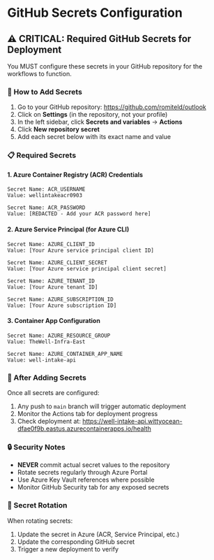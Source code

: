 # GitHub Secrets Configuration

## ⚠️ CRITICAL: Required GitHub Secrets for Deployment

You MUST configure these secrets in your GitHub repository for the workflows to function.

### 🔧 How to Add Secrets

1. Go to your GitHub repository: https://github.com/romiteld/outlook
2. Click on **Settings** (in the repository, not your profile)
3. In the left sidebar, click **Secrets and variables** → **Actions**
4. Click **New repository secret**
5. Add each secret below with its exact name and value

### 📋 Required Secrets

#### 1. Azure Container Registry (ACR) Credentials
```
Secret Name: ACR_USERNAME
Value: wellintakeacr0903
```

```
Secret Name: ACR_PASSWORD
Value: [REDACTED - Add your ACR password here]
```

#### 2. Azure Service Principal (for Azure CLI)
```
Secret Name: AZURE_CLIENT_ID
Value: [Your Azure service principal client ID]
```

```
Secret Name: AZURE_CLIENT_SECRET
Value: [Your Azure service principal client secret]
```

```
Secret Name: AZURE_TENANT_ID
Value: [Your Azure tenant ID]
```

```
Secret Name: AZURE_SUBSCRIPTION_ID
Value: [Your Azure subscription ID]
```

#### 3. Container App Configuration
```
Secret Name: AZURE_RESOURCE_GROUP
Value: TheWell-Infra-East
```

```
Secret Name: AZURE_CONTAINER_APP_NAME
Value: well-intake-api
```

### 🚀 After Adding Secrets

Once all secrets are configured:
1. Any push to `main` branch will trigger automatic deployment
2. Monitor the Actions tab for deployment progress
3. Check deployment at: https://well-intake-api.wittyocean-dfae0f9b.eastus.azurecontainerapps.io/health

### 🔒 Security Notes

- **NEVER** commit actual secret values to the repository
- Rotate secrets regularly through Azure Portal
- Use Azure Key Vault references where possible
- Monitor GitHub Security tab for any exposed secrets

### 📝 Secret Rotation

When rotating secrets:
1. Update the secret in Azure (ACR, Service Principal, etc.)
2. Update the corresponding GitHub secret
3. Trigger a new deployment to verify